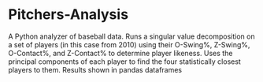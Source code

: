 # Pitchers-Analysis

A Python analyzer of baseball data. Runs a singular value decomposition on a set of players (in this case from 2010) using their O-Swing%, Z-Swing%, O-Contact%, and Z-Contact% to determine player likeness. Uses the principal components of each player to find the four statistically closest players to them. Results shown in pandas dataframes
